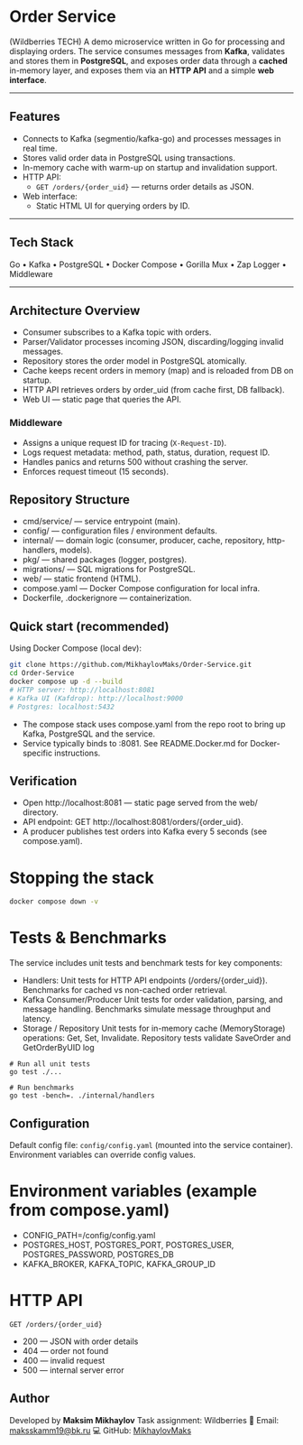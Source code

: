 # Order Service

(Wildberries TECH) A demo microservice written in Go for processing and displaying orders.
The service consumes messages from **Kafka**, validates and stores them in **PostgreSQL**, and exposes order data through a **cached** in-memory layer, and exposes them via an **HTTP API** and a simple **web interface**.

---

## Features

- Connects to Kafka (segmentio/kafka-go) and processes messages in real time.
- Stores valid order data in PostgreSQL using transactions.
- In-memory cache with warm-up on startup and invalidation support.
- HTTP API:
  - `GET /orders/{order_uid}` — returns order details as JSON.
- Web interface:
  - Static HTML UI for querying orders by ID.

---

## Tech Stack

Go • Kafka • PostgreSQL • Docker Compose • Gorilla Mux • Zap Logger • Middleware

---

## Architecture Overview

- Consumer subscribes to a Kafka topic with orders.
- Parser/Validator processes incoming JSON, discarding/logging invalid messages.
- Repository stores the order model in PostgreSQL atomically.
- Cache keeps recent orders in memory (map) and is reloaded from DB on startup.
- HTTP API retrieves orders by order_uid (from cache first, DB fallback).
- Web UI — static page that queries the API.

### Middleware

- Assigns a unique request ID for tracing (`X-Request-ID`).
- Logs request metadata: method, path, status, duration, request ID.
- Handles panics and returns 500 without crashing the server.
- Enforces request timeout (15 seconds).

## Repository Structure

- cmd/service/ — service entrypoint (main).
- config/ — configuration files / environment defaults.
- internal/ — domain logic (consumer, producer, cache, repository, http-handlers, models).
- pkg/ — shared packages (logger, postgres).
- migrations/ — SQL migrations for PostgreSQL.
- web/ — static frontend (HTML).
- compose.yaml — Docker Compose configuration for local infra.
- Dockerfile, .dockerignore — containerization.

## Quick start (recommended)

Using Docker Compose (local dev):

```bash
git clone https://github.com/MikhaylovMaks/Order-Service.git
cd Order-Service
docker compose up -d --build
# HTTP server: http://localhost:8081
# Kafka UI (Kafdrop): http://localhost:9000
# Postgres: localhost:5432
```

- The compose stack uses compose.yaml from the repo root to bring up Kafka, PostgreSQL and the service.
- Service typically binds to :8081. See README.Docker.md for Docker-specific instructions.

## Verification

- Open http://localhost:8081 — static page served from the web/ directory.
- API endpoint: GET http://localhost:8081/orders/{order_uid}.
- A producer publishes test orders into Kafka every 5 seconds (see compose.yaml).

# Stopping the stack

```bash
docker compose down -v
```

# Tests & Benchmarks

The service includes unit tests and benchmark tests for key components:

- Handlers: Unit tests for HTTP API endpoints (/orders/{order_uid}).
  Benchmarks for cached vs non-cached order retrieval.
- Kafka Consumer/Producer
  Unit tests for order validation, parsing, and message handling.
  Benchmarks simulate message throughput and latency.
- Storage / Repository
  Unit tests for in-memory cache (MemoryStorage) operations: Get, Set, Invalidate.
  Repository tests validate SaveOrder and GetOrderByUID log

```
# Run all unit tests
go test ./...

# Run benchmarks
go test -bench=. ./internal/handlers
```

## Configuration

Default config file: `config/config.yaml` (mounted into the service container).
Environment variables can override config values.

# Environment variables (example from compose.yaml)

- CONFIG_PATH=/config/config.yaml
- POSTGRES_HOST, POSTGRES_PORT, POSTGRES_USER, POSTGRES_PASSWORD, POSTGRES_DB
- KAFKA_BROKER, KAFKA_TOPIC, KAFKA_GROUP_ID

# HTTP API

`GET /orders/{order_uid}`

- 200 — JSON with order details
- 404 — order not found
- 400 — invalid request
- 500 — internal server error

## Author

Developed by **Maksim Mikhaylov**
Task assignment: Wildberries
📧 Email: [maksskamm19@bk.ru](mailto:maksskamm19@bk.ru)
💻 GitHub: [MikhaylovMaks](https://github.com/MikhaylovMaks)
